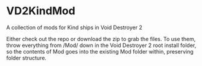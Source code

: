 # VD2KindMod
A collection of mods for Kind ships in Void Destroyer 2

Either check out the repo or download the zip to grab the files. To use them, throw everything from /Mod/ down in the Void Destroyer 2 root install folder, so the contents of Mod goes into the existing Mod folder within, preserving folder structure.
